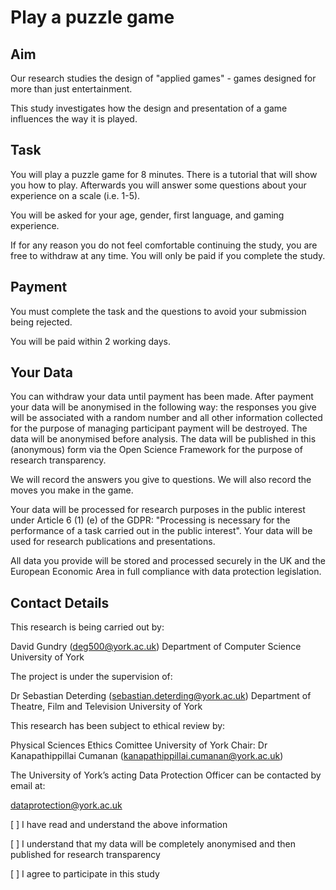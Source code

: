 Play a puzzle game
==================

Aim
---

Our research studies the design of "applied games" - games designed for more than just entertainment.

This study investigates how the design and presentation of a game influences the way it is played.

Task
----

You will play a puzzle game for 8 minutes. There is a tutorial that will show you how to play. Afterwards you will answer some questions about your experience on a scale (i.e. 1-5).

You will be asked for your age, gender, first language, and gaming experience.

If for any reason you do not feel comfortable continuing the study, you are free to withdraw at any time. You will only be paid if you complete the study.

Payment
-------

You must complete the task and the questions to avoid your submission being rejected.

You will be paid within 2 working days.

Your Data
-------

You can withdraw your data until payment has been made. After payment your data will be anonymised in the following way: the responses you give will be associated with a random number and all other information collected for the purpose of managing participant payment will be destroyed. The data will be anonymised before analysis. The data will be published in this (anonymous) form via the Open Science Framework for the purpose of research transparency.

We will record the answers you give to questions. We will also record the moves you make in the game.  

Your data will be processed for research purposes in the public interest under Article 6 (1) (e) of the GDPR: "Processing is necessary for the performance of a task carried out in the public interest". Your data will be used for research publications and presentations.

All data you provide will be stored and processed securely in the UK and the European Economic Area in full compliance with data protection legislation.

Contact Details
---------------

This research is being carried out by:

David Gundry (deg500@york.ac.uk)
Department of Computer Science
University of York

The project is under the supervision of:

Dr Sebastian Deterding (sebastian.deterding@york.ac.uk)
Department of Theatre, Film and Television
University of York 

This research has been subject to ethical review by:

Physical Sciences Ethics Comittee
University of York
Chair: Dr Kanapathippillai Cumanan (kanapathippillai.cumanan@york.ac.uk)

The University of York’s acting Data Protection Officer can be contacted by email at:

dataprotection@york.ac.uk



[ ]  I have read and understand the above information 

[ ]  I understand that my data will be completely anonymised and then published for research transparency

[ ]  I agree to participate in this study